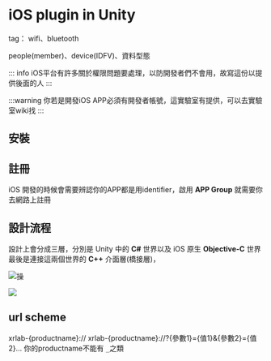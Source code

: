# iOS plugin in Unity

tag： wifi、bluetooth

people(member)、device(IDFV)、資料型態

::: info
iOS平台有許多關於權限問題要處理，以防開發者們不會用，故寫這份以提供後面的人
:::

:::warning
你若是開發iOS APP必須有開發者帳號，這實驗室有提供，可以去實驗室wiki找
:::

## 安裝

## 註冊

iOS 開發的時候會需要辨認你的APP都是用identifier，啟用 **APP Group** 就需要你去網路上註冊

## 設計流程

設計上會分成三層，分別是 Unity 中的 **C#** 世界以及 iOS 原生 **Objective-C** 世界
最後是連接這兩個世界的 **C++** 介面層(橋接層)，

![操](https://g0v.hackmd.io/_uploads/BkvdrWhXle.png)

![](https://g0v.hackmd.io/_uploads/rJxWsrbhQeg.png)

## url scheme
xrlab-{productname}://
xrlab-{productname}://?{參數1}={值1}&{參數2}={值2}...
你的productname不能有 `_`之類
